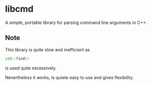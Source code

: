 # libcmd
A simple, portable library for parsing command line arguments in C++.

## Note
This library is quite slow and inefficient as 
```cpp 
std::find()
```
is used quite excessively.

Nevertheless it works, is quiete easy to use and gives flexibility.